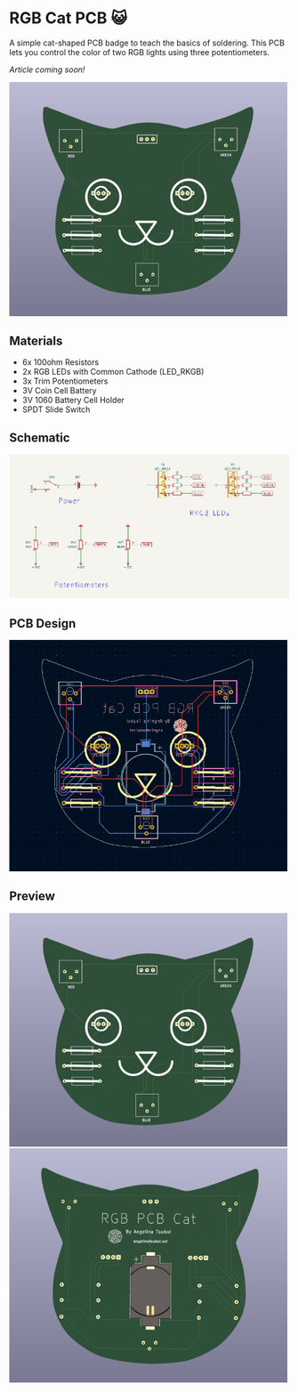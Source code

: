 # RGB Cat PCB 😺
A simple cat-shaped PCB badge to teach the basics of soldering. This PCB lets you control the color of two RGB lights using three potentiometers.

*Article coming soon!*

<img src="https://github.com/ANG13T/rgb-cat/blob/main/images/display_front.PNG" alt="Front Display" width="500" />

## Materials
- 6x 100ohm Resistors
- 2x RGB LEDs with Common Cathode (LED_RKGB)
- 3x Trim Potentiometers
- 3V Coin Cell Battery 
- 3V 1060 Battery Cell Holder
- SPDT Slide Switch

## Schematic
<img src="https://github.com/ANG13T/rgb-cat/blob/main/images/schematic.PNG" alt="Schematic" width="800" />

## PCB Design
<img src="https://github.com/ANG13T/rgb-cat/blob/main/images/pcb.PNG" alt="PCB" width="500" />

## Preview
<img src="https://github.com/ANG13T/rgb-cat/blob/main/images/display_front.PNG" alt="Front Display" width="500" />
<img src="https://github.com/ANG13T/rgb-cat/blob/main/images/display_back.PNG" alt="Back Display" width="500"/>
